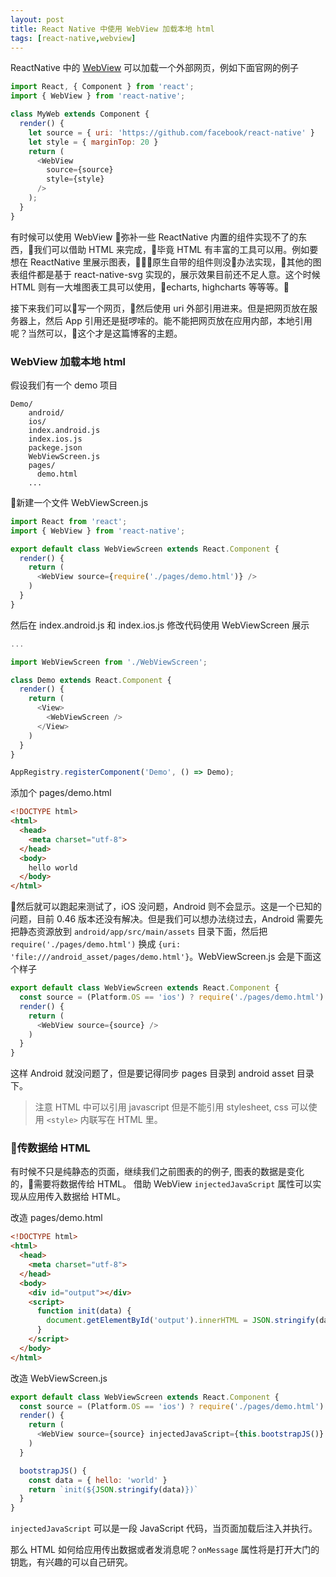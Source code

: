 ```yaml
---
layout: post
title: React Native 中使用 WebView 加载本地 html
tags: [react-native,webview]
---
```


ReactNative 中的 [WebView](https://facebook.github.io/react-native/docs/webview.html) 可以加载一个外部网页，例如下面官网的例子

```js
import React, { Component } from 'react';
import { WebView } from 'react-native';

class MyWeb extends Component {
  render() {
    let source = { uri: 'https://github.com/facebook/react-native' }
    let style = { marginTop: 20 }
    return (
      <WebView
        source={source}
        style={style}
      />
    );
  }
}
```
有时候可以使用 WebView 弥补一些 ReactNative 内置的组件实现不了的东西，我们可以借助 HTML 来完成，毕竟 HTML 有丰富的工具可以用。例如要想在 ReactNative 里展示图表，原生自带的组件则没办法实现，其他的图表组件都是基于 react-native-svg 实现的，展示效果目前还不足人意。这个时候 HTML 则有一大堆图表工具可以使用，echarts, highcharts 等等等。

接下来我们可以写一个网页，然后使用 uri 外部引用进来。但是把网页放在服务器上，然后 App 引用还是挺啰嗦的。能不能把网页放在应用内部，本地引用呢？当然可以，这个才是这篇博客的主题。

### WebView 加载本地 html

假设我们有一个 demo 项目

```
Demo/
    android/
    ios/
    index.android.js
    index.ios.js
    packege.json
    WebViewScreen.js
    pages/
      demo.html
    ...
```

新建一个文件 WebViewScreen.js

```js
import React from 'react';
import { WebView } from 'react-native';

export default class WebViewScreen extends React.Component {
  render() {
    return (
      <WebView source={require('./pages/demo.html')} />
    )
  }
}
```

然后在 index.android.js 和 index.ios.js 修改代码使用 WebViewScreen 展示

```js
...

import WebViewScreen from './WebViewScreen';

class Demo extends React.Component {
  render() {
    return (
      <View>
        <WebViewScreen />
      </View>
    )
  }
}

AppRegistry.registerComponent('Demo', () => Demo);
```

添加个 pages/demo.html

```html
<!DOCTYPE html>
<html>
  <head>
    <meta charset="utf-8">
  </head>
  <body>
    hello world
  </body>
</html>
```

然后就可以跑起来测试了，iOS 没问题，Android 则不会显示。这是一个已知的问题，目前 0.46 版本还没有解决。但是我们可以想办法绕过去，Android 需要先把静态资源放到 `android/app/src/main/assets` 目录下面，然后把 `require('./pages/demo.html')` 换成 `{uri: 'file:///android_asset/pages/demo.html'}`。WebViewScreen.js 会是下面这个样子

```js
export default class WebViewScreen extends React.Component {
  const source = (Platform.OS == 'ios') ? require('./pages/demo.html') : { uri: 'file:///android_asset/pages/demo.html' }
  render() {
    return (
      <WebView source={source} />
    )
  }
}
```

这样 Android 就没问题了，但是要记得同步 pages 目录到 android asset 目录下。

> 注意 HTML 中可以引用 javascript 但是不能引用 stylesheet, css 可以使用 `<style>` 内联写在 HTML 里。

### 传数据给 HTML

有时候不只是纯静态的页面，继续我们之前图表的的例子, 图表的数据是变化的，需要将数据传给 HTML。 借助 WebView `injectedJavaScript` 属性可以实现从应用传入数据给 HTML。

改造 pages/demo.html

```html
<!DOCTYPE html>
<html>
  <head>
    <meta charset="utf-8">
  </head>
  <body>
    <div id="output"></div>
    <script>
      function init(data) {
        document.getElementById('output').innerHTML = JSON.stringify(data)
      }
    </script>
  </body>
</html>
```

改造 WebViewScreen.js

```js
export default class WebViewScreen extends React.Component {
  const source = (Platform.OS == 'ios') ? require('./pages/demo.html') : { uri: 'file:///android_asset/pages/demo.html' }
  render() {
    return (
      <WebView source={source} injectedJavaScript={this.bootstrapJS()} />
    )
  }

  bootstrapJS() {
    const data = { hello: 'world' }
    return `init(${JSON.stringify(data)})`
  }
}
```

`injectedJavaScript` 可以是一段 JavaScript 代码，当页面加载后注入并执行。

那么 HTML 如何给应用传出数据或者发消息呢？`onMessage` 属性将是打开大门的钥匙，有兴趣的可以自己研究。